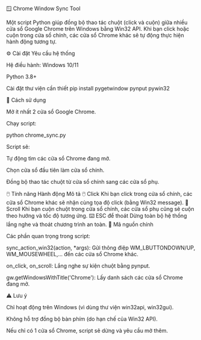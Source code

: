 🪟 Chrome Window Sync Tool

Một script Python giúp đồng bộ thao tác chuột (click và cuộn) giữa nhiều cửa sổ Google Chrome trên Windows bằng Win32 API.
Khi bạn click hoặc cuộn trong cửa sổ chính, các cửa sổ Chrome khác sẽ tự động thực hiện hành động tương tự.

⚙️ Cài đặt
Yêu cầu hệ thống

Hệ điều hành: Windows 10/11

Python 3.8+

Cài đặt thư viện cần thiết
pip install pygetwindow pynput pywin32

🚀 Cách sử dụng

Mở ít nhất 2 cửa sổ Google Chrome.

Chạy script:

python chrome_sync.py


Script sẽ:

Tự động tìm các cửa sổ Chrome đang mở.

Chọn cửa sổ đầu tiên làm cửa sổ chính.

Đồng bộ thao tác chuột từ cửa sổ chính sang các cửa sổ phụ.

🖱️ Tính năng
Hành động	Mô tả
🖱️ Click	Khi bạn click trong cửa sổ chính, các cửa sổ Chrome khác sẽ nhận cùng tọa độ click (bằng Win32 message).
🧭 Scroll	Khi bạn cuộn chuột trong cửa sổ chính, các cửa sổ phụ cũng sẽ cuộn theo hướng và tốc độ tương ứng.
⌨️ ESC để thoát	Dừng toàn bộ hệ thống lắng nghe và thoát chương trình an toàn.
🧩 Mã nguồn chính

Các phần quan trọng trong script:

sync_action_win32(action, *args): Gửi thông điệp WM_LBUTTONDOWN/UP, WM_MOUSEWHEEL,... đến các cửa sổ Chrome khác.

on_click, on_scroll: Lắng nghe sự kiện chuột bằng pynput.

gw.getWindowsWithTitle('Chrome'): Lấy danh sách các cửa sổ Chrome đang mở.

⚠️ Lưu ý

Chỉ hoạt động trên Windows (vì dùng thư viện win32api, win32gui).

Không hỗ trợ đồng bộ bàn phím (do hạn chế của Win32 API).

Nếu chỉ có 1 cửa sổ Chrome, script sẽ dừng và yêu cầu mở thêm.
